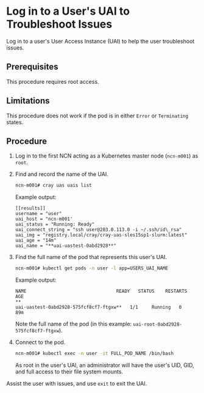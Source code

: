 # Log in to a User's UAI to Troubleshoot Issues

Log in to a user's User Access Instance \(UAI\) to help the user troubleshoot issues.

## Prerequisites

This procedure requires root access.

## Limitations

This procedure does not work if the pod is in either `Error` or `Terminating` states.

## Procedure

1. Log in to the first NCN acting as a Kubernetes master node \(`ncn-m001`\) as `root`.

1. Find and record the name of the UAI.

    ```bash
    ncn-m001# cray uas uais list
    ```

    Example output:

    ```text
    [[results]]
    username = "user"
    uai_host = "ncn-m001'
    uai_status = "Running: Ready"
    uai_connect_string = "ssh user@203.0.113.0 -i ~/.ssh/id\_rsa"
    uai_img = "registry.local/cray/cray-uas-sles15sp1-slurm:latest"
    uai_age = "14m"
    uai_name = "**uai-uastest-0abd2928**"
    ```

1. Find the full name of the pod that represents this user's UAI.

    ```bash
    ncn-m001# kubectl get pods -n user -l app=USERS_UAI_NAME
    ```

    Example output:

    ```text
    NAME                                 READY   STATUS    RESTARTS   AGE
    **
    uai-uastest-0abd2928-575fcf8cf7-ftgxw**   1/1     Running   0          89m
    ```

    Note the full name of the pod \(in this example: `uai-root-0abd2928-575fcf8cf7-ftgxw`\).

1. Connect to the pod.

    ```bash
    ncn-m001# kubectl exec -n user -it FULL_POD_NAME /bin/bash
    ```

    As root in the user's UAI, an administrator will have the user's UID, GID, and full access to their file system mounts.

Assist the user with issues, and use `exit` to exit the UAI.
